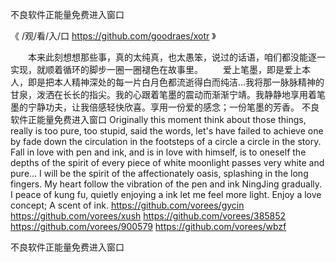 
不良软件正能量免费进入窗口




《 /观/看/入/口  https://github.com/goodraes/xotr 》




　　本来此刻想想那些事，真的太纯真，也太愚笨，说过的话语，咱们都没能逐一实现，就顺着循环的脚步一圈一圈褪色在故事里。
　　爱上笔墨，即是爱上本人，即是把本人精神深处的每一片白月色都流逝得白而纯洁...我将那一脉脉精神的甘泉，泼洒在长长的指尖。我的心跟着笔墨的震动而渐渐宁靖。我静静地享用着笔墨的宁静功夫，让我倍感轻快欣喜。享用一份爱的感念；一份笔墨的芳香。
不良软件正能量免费进入窗口
Originally this moment think about those things, really is too pure, too stupid, said the words, let's have failed to achieve one by fade down the circulation in the footsteps of a circle a circle in the story.
Fall in love with pen and ink, and is in love with himself, is to oneself the depths of the spirit of every piece of white moonlight passes very white and pure...
I will be the spirit of the affectionately oasis, splashing in the long fingers.
My heart follow the vibration of the pen and ink NingJing gradually.
I peace of kung fu, quietly enjoying a ink let me feel more light.
Enjoy a love concept;
A scent of ink.
https://github.com/vorees/gycin
https://github.com/vorees/xush
https://github.com/vorees/385852
https://github.com/vorees/900579
https://github.com/vorees/wbzf





不良软件正能量免费进入窗口
